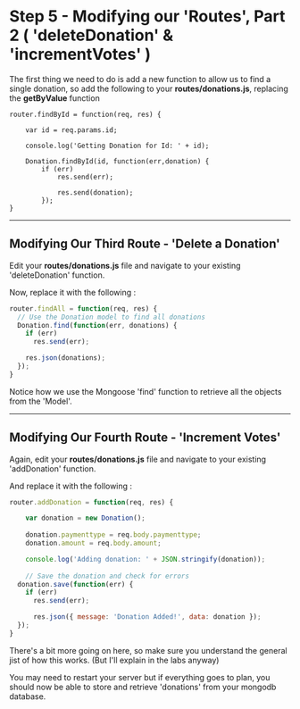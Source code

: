 # Step 5 - Modifying our 'Routes', Part 2 ( 'deleteDonation' & 'incrementVotes' )

The first thing we need to do is add a new function to allow us to find a single donation, so add the following to your **routes/donations.js**, replacing the **getByValue** function

```
router.findById = function(req, res) {

    var id = req.params.id;
    
    console.log('Getting Donation for Id: ' + id);
    
    Donation.findById(id, function(err,donation) {
        if (err)
            res.send(err);

            res.send(donation);
        });
}
```

---
## Modifying Our Third Route - 'Delete a Donation'

Edit your **routes/donations.js** file and navigate to your existing 'deleteDonation' function.

Now, replace it with the following :

```javascript
router.findAll = function(req, res) {
  // Use the Donation model to find all donations
  Donation.find(function(err, donations) {
    if (err)
      res.send(err);

    res.json(donations);
  });
}
```

Notice how we use the Mongoose 'find' function to retrieve all the objects from the 'Model'.

---
## Modifying Our Fourth Route - 'Increment Votes'

Again, edit your **routes/donations.js** file and navigate to your existing 'addDonation' function.

And replace it with the following :

```javascript
router.addDonation = function(req, res) {

    var donation = new Donation();
    
    donation.paymenttype = req.body.paymenttype;
    donation.amount = req.body.amount;

    console.log('Adding donation: ' + JSON.stringify(donation));
    
    // Save the donation and check for errors
  donation.save(function(err) {
    if (err)
      res.send(err);

      res.json({ message: 'Donation Added!', data: donation });
  });
}
```
There's a bit more going on here, so make sure you understand the general jist of how this works. (But I'll explain in the labs anyway)

You may need to restart your server but if everything goes to plan, you should now be able to store and retrieve 'donations' from your mongodb database.